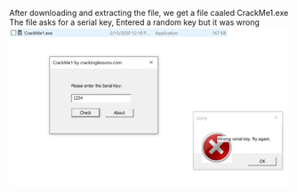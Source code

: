 After downloading and extracting the file, we get a file caaled CrackMe1.exe
The file asks for a serial key, Entered a random key but it was wrong
![wrong.png](wrong.png)
